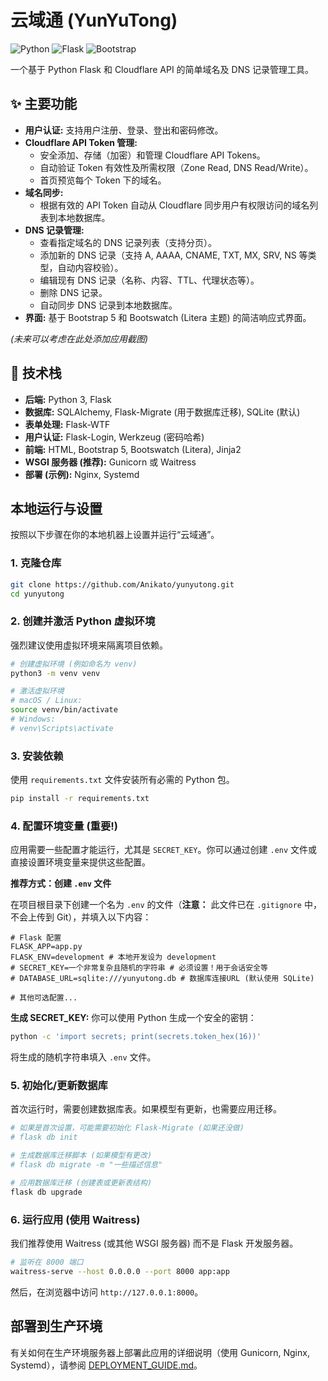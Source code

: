 # 云域通 (YunYuTong)

![Python](https://img.shields.io/badge/Python-3.x-blue.svg) ![Flask](https://img.shields.io/badge/Flask-2.x-green.svg) ![Bootstrap](https://img.shields.io/badge/Bootstrap-5.x-purple.svg)

一个基于 Python Flask 和 Cloudflare API 的简单域名及 DNS 记录管理工具。

## ✨ 主要功能

*   **用户认证:** 支持用户注册、登录、登出和密码修改。
*   **Cloudflare API Token 管理:**
    *   安全添加、存储（加密）和管理 Cloudflare API Tokens。
    *   自动验证 Token 有效性及所需权限（Zone Read, DNS Read/Write）。
    *   首页预览每个 Token 下的域名。
*   **域名同步:**
    *   根据有效的 API Token 自动从 Cloudflare 同步用户有权限访问的域名列表到本地数据库。
*   **DNS 记录管理:**
    *   查看指定域名的 DNS 记录列表（支持分页）。
    *   添加新的 DNS 记录（支持 A, AAAA, CNAME, TXT, MX, SRV, NS 等类型，自动内容校验）。
    *   编辑现有 DNS 记录（名称、内容、TTL、代理状态等）。
    *   删除 DNS 记录。
    *   自动同步 DNS 记录到本地数据库。
*   **界面:** 基于 Bootstrap 5 和 Bootswatch (Litera 主题) 的简洁响应式界面。

*(未来可以考虑在此处添加应用截图)*

## 🚀 技术栈

*   **后端:** Python 3, Flask
*   **数据库:** SQLAlchemy, Flask-Migrate (用于数据库迁移), SQLite (默认)
*   **表单处理:** Flask-WTF
*   **用户认证:** Flask-Login, Werkzeug (密码哈希)
*   **前端:** HTML, Bootstrap 5, Bootswatch (Litera), Jinja2
*   **WSGI 服务器 (推荐):** Gunicorn 或 Waitress
*   **部署 (示例):** Nginx, Systemd

## 本地运行与设置

按照以下步骤在你的本地机器上设置并运行“云域通”。

### 1. 克隆仓库

```bash
git clone https://github.com/Anikato/yunyutong.git
cd yunyutong
```

### 2. 创建并激活 Python 虚拟环境

强烈建议使用虚拟环境来隔离项目依赖。

```bash
# 创建虚拟环境 (例如命名为 venv)
python3 -m venv venv

# 激活虚拟环境
# macOS / Linux:
source venv/bin/activate
# Windows:
# venv\Scripts\activate
```

### 3. 安装依赖

使用 `requirements.txt` 文件安装所有必需的 Python 包。

```bash
pip install -r requirements.txt
```

### 4. 配置环境变量 (重要!)

应用需要一些配置才能运行，尤其是 `SECRET_KEY`。你可以通过创建 `.env` 文件或直接设置环境变量来提供这些配置。

**推荐方式：创建 `.env` 文件**

在项目根目录下创建一个名为 `.env` 的文件（**注意：** 此文件已在 `.gitignore` 中，不会上传到 Git），并填入以下内容：

```env
# Flask 配置
FLASK_APP=app.py
FLASK_ENV=development # 本地开发设为 development
# SECRET_KEY=一个非常复杂且随机的字符串 # 必须设置！用于会话安全等
# DATABASE_URL=sqlite:///yunyutong.db # 数据库连接URL (默认使用 SQLite)

# 其他可选配置...
```

**生成 SECRET_KEY:** 你可以使用 Python 生成一个安全的密钥：
```bash
python -c 'import secrets; print(secrets.token_hex(16))'
```
将生成的随机字符串填入 `.env` 文件。

### 5. 初始化/更新数据库

首次运行时，需要创建数据库表。如果模型有更新，也需要应用迁移。

```bash
# 如果是首次设置，可能需要初始化 Flask-Migrate (如果还没做)
# flask db init

# 生成数据库迁移脚本 (如果模型有更改)
# flask db migrate -m "一些描述信息"

# 应用数据库迁移 (创建表或更新表结构)
flask db upgrade
```

### 6. 运行应用 (使用 Waitress)

我们推荐使用 Waitress (或其他 WSGI 服务器) 而不是 Flask 开发服务器。

```bash
# 监听在 8000 端口
waitress-serve --host 0.0.0.0 --port 8000 app:app
```

然后，在浏览器中访问 `http://127.0.0.1:8000`。

## 部署到生产环境

有关如何在生产环境服务器上部署此应用的详细说明（使用 Gunicorn, Nginx, Systemd），请参阅 [DEPLOYMENT_GUIDE.md](./DEPLOYMENT_GUIDE.md)。

